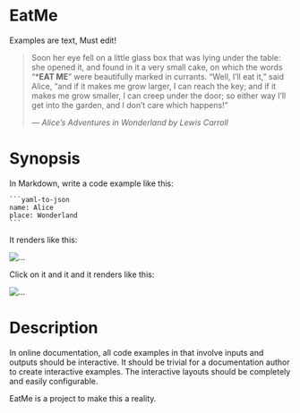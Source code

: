 EatMe
=====

Examples are text, Must edit!

<blockquote>
<p>Soon her eye fell on a little glass box that was lying under the table: she
opened it, and found in it a very small cake, on which the words “*<strong>EAT
ME</strong>” were beautifully marked in currants.
“Well, I’ll eat it,” said Alice, “and if it makes me grow larger, I can reach
the key; and if it makes me grow smaller, I can creep under the door; so either
way I’ll get into the garden, and I don’t care which happens!”
</p>
<footer>
&mdash; <em>Alice’s Adventures in Wonderland by Lewis Carroll</em>
</footer>
</blockquote>


# Synopsis

In Markdown, write a code example like this:


````
```yaml-to-json
name: Alice
place: Wonderland
```
````

It renders like this:

![...](text.jpg)

Click on it and it and it renders like this:

![...](eatme.jpg)


# Description

In online documentation, all code examples in that involve inputs and outputs should be interactive.
It should be trivial for a documentation author to create interactive examples.
The interactive layouts should be completely and easily configurable.

EatMe is a project to make this a reality.


